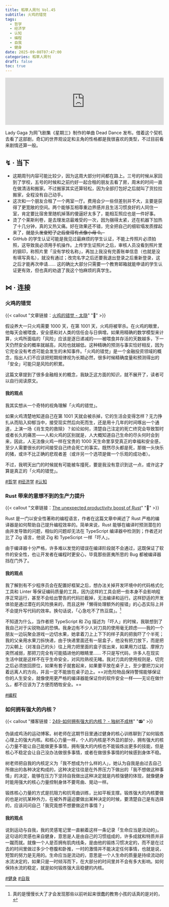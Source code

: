 ```yaml
---
title: 稻草人周刊 Vol.45
subtitle: 火鸡的错觉
tags:
  - 哲学
  - 经济学
  - 认知
  - 编程
  - 自我
  - 健身
date: 2025-09-08T07:47:00
categories: 稻草人周刊
draft: false
toc: true
---
```


<iframe allow="autoplay *; encrypted-media *;" frameborder="0" height="150" style="width:100%;max-width:660px;overflow:hidden;background:transparent;" sandbox="allow-forms allow-popups allow-same-origin allow-scripts allow-storage-access-by-user-activation allow-top-navigation-by-user-activation" src="https://embed.music.apple.com/cn/album/the-dead-dance/1837298856?i=1837298858"></iframe>

Lady Gaga 为网飞剧集《星期三》制作的单曲 Dead Dance 发布。借着这个契机去看了这部剧，奇幻的世界观设定和主角的性格都是我很喜欢的类型，不过目前看来剧情还算一般。

<!--more-->

## ↯ · 当下

- 这期周刊内容可能比较少，因为这周大部分时间都在路上。三号的时候从家回到了学校，五号的时候和之前约好一起合租的朋友去看了房，周末的时间一直在做清洁和搬家。不过搬家其实还算轻松，因为全部打包好之后就叫了货拉拉搬家，全程没有自己动手。
- 这次和一个朋友合租了一个两室一厅。费用会少一些但差别并不大，主要是获得了更宽敞的空间。两个能够互相尊重边界感并且生活习惯良好的人同住一室，肯定要比宿舍里随机掉落的傻逼好太多了，能相互照应也是一件好事。
- 烫了个莱斯利卷，是去理发店最难受的一次，因为捆得太紧，还在机器下加热了十几分钟，真的又热又痛。好在效果还不错，完全把自己的细软塌发质撑起来了，~~就是头发变短了之后变得有点像小母 0。~~
- GitHub 的学生认证可能是我见过最麻烦的学生认证，不能上传照片必须拍照，这导致我必须用手机操作。上传学生证照片之后，审核人员没看到照片里的钢印，称照片里「没有学校名称」，再加上我没有完善账单信息（也就是没有填写真名），就没有通过；改完名字之后还要我退出登录之后重新登录，这之后才能再次申请…… 这的确比大部分只需要一个教育邮箱就能申请的学生认证更有效，但也真的劝退了我这个怕麻烦的真学生。

## ⋈︎ · 连接

### 火鸡的错觉

{{< callout "文章链接：[火鸡的错觉 - 太隐](https://wangyurui.com/posts/huo-ji-de-cuo-jue-7519df30)" "📜" >}}

假设养大一只火鸡需要 1000 天，在第 1001 天，火鸡将被宰杀。在火鸡的眼里，他每天会被喂食，安全感和对人类的信任会与日俱增。如果用精确的数学模型来计算，火鸡所面临的「风险」应该是逐日递减的——被喂食并存活的天数越多，下一天仍然安全的概率就越高，风险也就越低。这种精确的预测与事实恰好相反，因为它完全没有考虑可能会发生的未知事件。「火鸡的错觉」是一个金融投资领域的概念，指出人们不应该把短期规律视为长期必然，很多时候精确度量和预测得出的「安全」可能只是风险的积累。

这篇文章提到了很多金融相关的概念，我缺乏这方面的知识，就不展开了，读者可以自行阅读原文。

#### 我的观点

我其实想从一个奇特的视角理解「火鸡的错觉」。

如果火鸡清楚地知道自己在第 1001 天就会被杀掉，它的生活会变得怎样？无力挣扎从而陷入抑郁当中，接受现实然后向死而生，还是用十几年的时间啄出一个通道，上演一场《肖生克的救赎》？如论如何，清楚自己注定的死亡终究会导致暂时或者长久的痛苦——人和火鸡的区别就是，人大概知道自己生命的尽头何时会到来，因此，人无法像火鸡一样在宝贵的 1000 天生命里享受真正的幸福和安全感，至少人需要很长的时间接受自己终会死亡的事实。既然尽头都是死，那做一头快乐的猪，或许不比正确的悲观者差（或许另一个选项是做一个乐观的成功者）。

不过，我明天出门的时候就有可能被车撞死，要是我没有意识到这一点，或许这才算是真正的「火鸡的错觉」。

[#哲学](/tags/哲学/) [#经济学](/tags/经济学/) [#认知](/tags/认知/)

### Rust 带来的意想不到的生产力提升

{{< callout "文章链接：[The unexpected productivity boost of Rust](https://lubeno.dev/blog/rusts-productivity-curve)" "📜" >}}

Rust 是一门以安全性著称的编程语言，作者在这篇文章中阐述了 Rust 严格的编译器是如何帮助自己提升编程效率的。简单来说，Rust 能够在编译时预测潜在的由并发导致的问题，相似的问题却无法在 TypeScript 编译器中检测到；作者还对比了 Zig 语言，他说 Zig 和 TypeScript 一样「吓人」。

由于编译器十分严格，许多难以发觉的错误在编译阶段就不会通过，这既保证了软件的安全性，也让开发者在编程时更安心，毕竟那些匪夷所思的 Bug 都被编译器挡在门外了。

#### 我的观点

我了解到有不少程序员会在配置好框架之后，想办法关掉开发环境中的代码格式化工具和 Linter 等保证编码质量的工具，因为这样的工具会把一些本身不会影响程序正常运行，甚至不会给出警告的代码拦截掉，无法编译和运行。这样舒适的开发体验是通过潜在的风险换来的，而且这种「懒得处理额外的报错」的心态实际上并不会提升写代码的效率。换句话说，「心急吃不了热豆腐」。[^1]

不知道为什么，当作者把 TypeScript 和 Zig 描述为「吓人」的时候，我联想到了我自己对于尖锐物品的恐惧。我身边有不少人对刀具的使用毫无顾虑——我的一个朋友一边玩聚会游戏一边切水果，她拿着刀上上下下的样子真的把我吓了个半死；我的父亲用水果刀拆快递，由于快递里面还有一层盒子，他没有把刀放下，而是把刀尖朝上（对准自己的头）往上用力把里面的盒子拔出来，如果用力过猛、摩擦力突然减弱，那把刀完全有可能插进他的眼睛里…… 不只是写代码，许多人在现实生活中就是这样不在乎生命安全，对风险熟视无睹。我对刀具的使用规则是，切完之后必须放回原位，如果有套子就套起来，如果要平放在桌子上，至少要把刀尖对着远离人的方向，并且一定不能放在桌子边上。==对危险物品保持警惕能够保证你的人生安全，就像使用更严格的编译器能保证你的软件安全一样——无论在做什么，都不应该为了方便而牺牲安全。==

[#编程](/tags/编程/)

### 如何拥有强大的内核？

{{< callout "播客链接：[249-如何拥有强大的内核？ - 独树不成林](https://podcasts.apple.com/cn/podcast/%E7%8B%AC%E6%A0%91%E4%B8%8D%E6%88%90%E6%9E%97/id1711052890?i=1000725244335)" "📻" >}}

伪装成鸡汤的运动博客。树老师在这期节目里通过健身的核心训练聊到了如何锻炼心理上的强大内核。和核心力量一样，个人的内核是不外显的部分，拥有强大的核心力量不能让自己能做更多事情，拥有强大的内核也不能锻炼出更多的技能，但是核心不稳定会让自己没办法做很多事情，或者在做很多事情的时候感到身体不稳。

树老师把自我的内核定义为「我不想成为什么样的人」，她认为自我是由过去自己所做出的各种决定构成的，这种决定往往是在外界压力下做出的「我不想做这种事情」的决定，能够在压力下坚持自我做出这种决定就是内核强健的体现，就像健身时能用强大的核心力量控制身体不要弯曲、晃动一样。

锻炼核心力量的方式是抗阻力和抗弯曲训练，比如平板支撑。锻炼强大的内核要做的也是对抗某种外力，在被外界逼迫要做出某种决定的时候，要清楚自己是有选择的，应该问问自己「我究竟想不想要做这件事情？」

#### 我的观点

说到运动与自我，我的灵感笔记里一直躺着这样一条记录「生命应当是流动的」。这句话的灵感也来自健身，意思是人是由自己的习惯组成的，许多成就和特质并非一蹴而就。就像一个人是否拥有肌肉线条，是由他的锻炼习惯决定的，而不是在过去的时间里做过多少个卷腹和卧推，一时的激情并不能决定任何事情，也就是说，短暂的努力是无用的。生命应当是流动的，意思是一个人生命的质量是持续流动的水流决定的，如果只是一时倾泻而下，在大部分的时间里并不会有多大影响。如何保持水流的稳定，就是如何锻炼强大且稳健的内核。

[#健身](/tags/健身/) [#自我](/tags/自我/)


[^1]: 真的是慢慢长大了才会发现那些以前听起来很蠢的教育小孩的话真的是对的，
